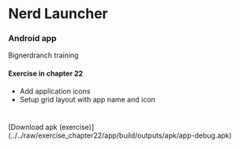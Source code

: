 # Nerd Launcher
### Android app
Bignerdranch training

#### Exercise in chapter 22
- Add application icons
- Setup grid layout with app name and icon

#

[Download apk (exercise)]
(../../raw/exercise_chapter22/app/build/outputs/apk/app-debug.apk)
